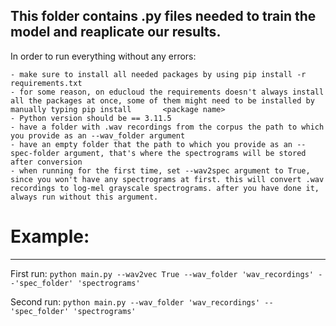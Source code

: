 ## This folder contains .py files needed to train the model and reaplicate our results. 

In order to run everything without any errors:
```
- make sure to install all needed packages by using pip install -r requirements.txt
- for some reason, on educloud the requirements doesn't always install all the packages at once, some of them might need to be installed by manually typing pip install       <package name>
- Python version should be == 3.11.5
- have a folder with .wav recordings from the corpus the path to which you provide as an --wav_folder argument 
- have an empty folder that the path to which you provide as an --spec-folder argument, that's where the spectrograms will be stored after conversion
- when running for the first time, set --wav2spec argument to True, since you won't have any spectrograms at first. this will convert .wav recordings to log-mel grayscale spectrograms. after you have done it, always run without this argument.
```

# Example:
----------
First run:
` python main.py --wav2vec True --wav_folder 'wav_recordings' --'spec_folder' 'spectrograms' `

Second run:
` python main.py --wav_folder 'wav_recordings' --'spec_folder' 'spectrograms' `
